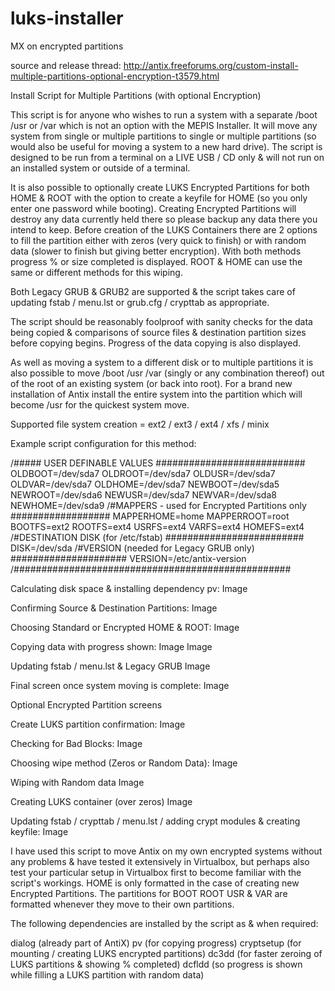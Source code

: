 # luks-installer
MX on encrypted partitions

source and release thread: http://antix.freeforums.org/custom-install-multiple-partitions-optional-encryption-t3579.html

Install Script for Multiple Partitions (with optional Encryption)

This script is for anyone who wishes to run a system with a separate /boot /usr or /var which is not an option with the MEPIS Installer. It will move any system from single or multiple partitions to single or multiple partitions (so would also be useful for moving a system to a new hard drive). The script is designed to be run from a terminal on a LIVE USB / CD only & will not run on an installed system or outside of a terminal.

It is also possible to optionally create LUKS Encrypted Partitions for both HOME & ROOT with the option to create a keyfile for HOME (so you only enter one password while booting). Creating Encrypted Partitions will destroy any data currently held there so please backup any data there you intend to keep. Before creation of the LUKS Containers there are 2 options to fill the partition either with zeros (very quick to finish) or with random data (slower to finish but giving better encryption). With both methods progress % or size completed is displayed. ROOT & HOME can use the same or different methods for this wiping.

Both Legacy GRUB & GRUB2 are supported & the script takes care of updating fstab / menu.lst or grub.cfg / crypttab as appropriate.

The script should be reasonably foolproof with sanity checks for the data being copied & comparisons of source files & destination partition sizes before copying begins. Progress of the data copying is also displayed.

As well as moving a system to a different disk or to multiple partitions it is also possible to move /boot /usr /var (singly or any combination thereof) out of the root of an existing system (or back into root). For a brand new installation of Antix install the entire system into the partition which will become /usr for the quickest system move.

Supported file system creation = ext2 / ext3 / ext4 / xfs / minix

Example script configuration for this method:

/##### USER DEFINABLE VALUES ###########################
OLDBOOT=/dev/sda7
OLDROOT=/dev/sda7
OLDUSR=/dev/sda7
OLDVAR=/dev/sda7
OLDHOME=/dev/sda7
NEWBOOT=/dev/sda5
NEWROOT=/dev/sda6
NEWUSR=/dev/sda7
NEWVAR=/dev/sda8
NEWHOME=/dev/sda9
/#MAPPERS - used for Encrypted Partitions only ##################
MAPPERHOME=home
MAPPERROOT=root
BOOTFS=ext2
ROOTFS=ext4
USRFS=ext4
VARFS=ext4
HOMEFS=ext4
/#DESTINATION DISK (for /etc/fstab) #########################
DISK=/dev/sda
/#VERSION (needed for Legacy GRUB only) #####################
VERSION=/etc/antix-version
/##################################################

Calculating disk space & installing dependency pv:
Image

Confirming Source & Destination Partitions:
Image

Choosing Standard or Encrypted HOME & ROOT:
Image

Copying data with progress shown:
Image
Image

Updating fstab / menu.lst & Legacy GRUB
Image

Final screen once system moving is complete:
Image

Optional Encrypted Partition screens

Create LUKS partition confirmation:
Image

Checking for Bad Blocks:
Image

Choosing wipe method (Zeros or Random Data):
Image

Wiping with Random data
Image

Creating LUKS container (over zeros)
Image

Updating fstab / crypttab / menu.lst / adding crypt modules & creating keyfile:
Image

I have used this script to move Antix on my own encrypted systems without any problems & have tested it extensively in Virtualbox, but perhaps also test your particular setup in Virtualbox first to become familiar with the script's workings. HOME is only formatted in the case of creating new Encrypted Partitions. The partitions for BOOT ROOT USR & VAR are formatted whenever they move to their own partitions.

The following dependencies are installed by the script as & when required:

dialog (already part of AntiX)
pv (for copying progress)
cryptsetup (for mounting / creating LUKS encrypted partitions)
dc3dd (for faster zeroing of LUKS partitions & showing % completed)
dcfldd (so progress is shown while filling a LUKS partition with random data)
